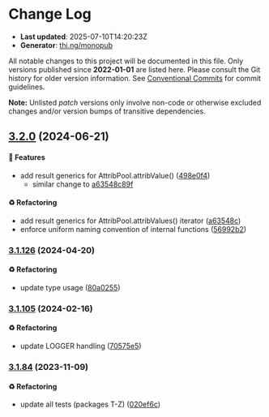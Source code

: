 # Change Log

- **Last updated**: 2025-07-10T14:20:23Z
- **Generator**: [thi.ng/monopub](https://thi.ng/monopub)

All notable changes to this project will be documented in this file.
Only versions published since **2022-01-01** are listed here.
Please consult the Git history for older version information.
See [Conventional Commits](https://conventionalcommits.org/) for commit guidelines.

**Note:** Unlisted _patch_ versions only involve non-code or otherwise excluded changes
and/or version bumps of transitive dependencies.

## [3.2.0](https://github.com/thi-ng/umbrella/tree/@thi.ng/vector-pools@3.2.0) (2024-06-21)

#### 🚀 Features

- add result generics for AttribPool.attribValue() ([498e0f4](https://github.com/thi-ng/umbrella/commit/498e0f4))
  - similar change to [a63548c89f](https://github.com/thi-ng/umbrella/commit/a63548c89f)

#### ♻️ Refactoring

- add result generics for AttribPool.attribValues() iterator ([a63548c](https://github.com/thi-ng/umbrella/commit/a63548c))
- enforce uniform naming convention of internal functions ([56992b2](https://github.com/thi-ng/umbrella/commit/56992b2))

### [3.1.126](https://github.com/thi-ng/umbrella/tree/@thi.ng/vector-pools@3.1.126) (2024-04-20)

#### ♻️ Refactoring

- update type usage ([80a0255](https://github.com/thi-ng/umbrella/commit/80a0255))

### [3.1.105](https://github.com/thi-ng/umbrella/tree/@thi.ng/vector-pools@3.1.105) (2024-02-16)

#### ♻️ Refactoring

- update LOGGER handling ([70575e5](https://github.com/thi-ng/umbrella/commit/70575e5))

### [3.1.84](https://github.com/thi-ng/umbrella/tree/@thi.ng/vector-pools@3.1.84) (2023-11-09)

#### ♻️ Refactoring

- update all tests (packages T-Z) ([020ef6c](https://github.com/thi-ng/umbrella/commit/020ef6c))
